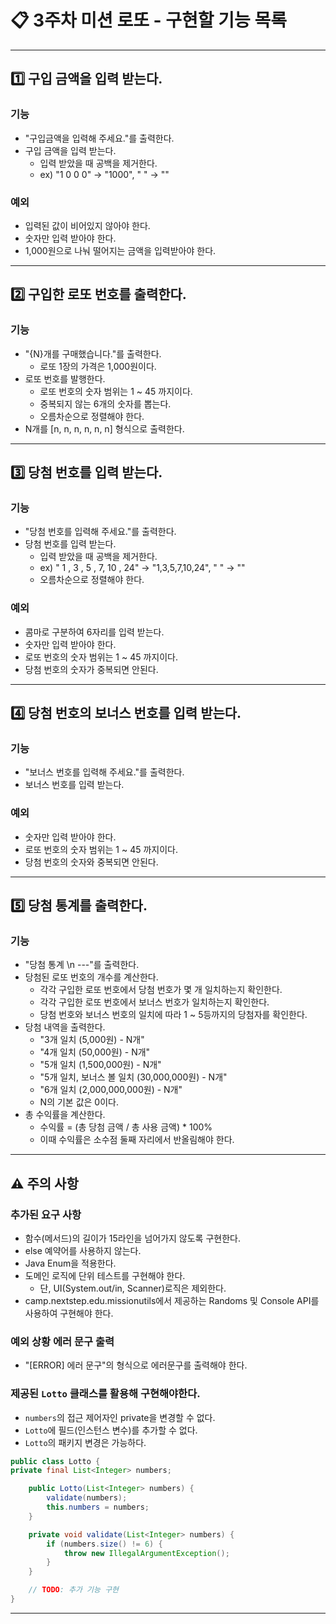 # 📋 3주차 미션 로또 - 구현할 기능 목록

---

## 1️⃣ 구입 금액을 입력 받는다.
### 기능
- "구입금액을 입력해 주세요."를 출력한다.
- 구입 금액을 입력 받는다.
  - 입력 받았을 때 공백을 제거한다.
  - ex) "1 0 0 0" -> "1000", " " -> ""

### 예외
- 입력된 값이 비어있지 않아야 한다.
- 숫자만 입력 받아야 한다.
- 1,000원으로 나눠 떨어지는 금액을 입력받아야 한다.

---

## 2️⃣ 구입한 로또 번호를 출력한다.
### 기능
- "{N}개를 구매했습니다."를 출력한다.
  - 로또 1장의 가격은 1,000원이다.
- 로또 번호를 발행한다.
  - 로또 번호의 숫자 범위는 1 ~ 45 까지이다.
  - 중복되지 않는 6개의 숫자를 뽑는다.
  - 오름차순으로 정렬해야 한다.
- N개를 [n, n, n, n, n, n] 형식으로 출력한다.

---

## 3️⃣ 당첨 번호를 입력 받는다.
### 기능
- "당첨 번호를 입력해 주세요."를 출력한다.
- 당첨 번호를 입력 받는다.
  - 입력 받았을 때 공백을 제거한다.
  - ex) " 1 , 3 , 5 , 7, 10 , 24" -> "1,3,5,7,10,24", " " -> ""
  - 오름차순으로 정렬해야 한다.

### 예외
- 콤마로 구분하여 6자리를 입력 받는다.
- 숫자만 입력 받아야 한다.
- 로또 번호의 숫자 범위는 1 ~ 45 까지이다.
- 당첨 번호의 숫자가 중복되면 안된다.

---

## 4️⃣ 당첨 번호의 보너스 번호를 입력 받는다.
### 기능
- "보너스 번호를 입력해 주세요."를 출력한다.
- 보너스 번호를 입력 받는다.

### 예외
- 숫자만 입력 받아야 한다.
- 로또 번호의 숫자 범위는 1 ~ 45 까지이다.
- 당첨 번호의 숫자와 중복되면 안된다.

---

## 5️⃣ 당첨 통계를 출력한다.
### 기능
- "당첨 통계 \n ---"를 출력한다.
- 당첨된 로또 번호의 개수를 계산한다.
  - 각각 구입한 로또 번호에서 당첨 번호가 몇 개 일치하는지 확인한다.
  - 각각 구입한 로또 번호에서 보너스 번호가 일치하는지 확인한다.
  - 당첨 번호와 보너스 번호의 일치에 따라 1 ~ 5등까지의 당첨자를 확인한다.
- 당첨 내역을 출력한다.
  - "3개 일치 (5,000원) - N개"
  - "4개 일치 (50,000원) - N개"
  - "5개 일치 (1,500,000원) - N개"
  - "5개 일치, 보너스 볼 일치 (30,000,000원) - N개"
  - "6개 일치 (2,000,000,000원) - N개"
  - N의 기본 값은 0이다.
- 총 수익률을 계산한다.
  - 수익률 = (총 당첨 금액 / 총 사용 금액) * 100% 
  - 이때 수익률은 소수점 둘째 자리에서 반올림해야 한다.

---

## ⚠️ 주의 사항
### 추가된 요구 사항
- 함수(메서드)의 길이가 15라인을 넘어가지 않도록 구현한다.
- else 예약어를 사용하지 않는다.
- Java Enum을 적용한다.
- 도메인 로직에 단위 테스트를 구현해야 한다.
  - 단, UI(System.out/in, Scanner)로직은 제외한다.
- camp.nextstep.edu.missionutils에서 제공하는 Randoms 및 Console API를 사용하여 구현해야 한다.

### 예외 상황 에러 문구 출력
- "[ERROR] 에러 문구"의 형식으로 에러문구를 출력해야 한다.

### 제공된 `Lotto` 클래스를 활용해 구현해야한다.
- `numbers`의 접근 제어자인 private을 변경할 수 없다.
- `Lotto`에 필드(인스턴스 변수)를 추가할 수 없다.
- `Lotto`의 패키지 변경은 가능하다.
```java
public class Lotto {
private final List<Integer> numbers;

    public Lotto(List<Integer> numbers) {
        validate(numbers);
        this.numbers = numbers;
    }

    private void validate(List<Integer> numbers) {
        if (numbers.size() != 6) {
            throw new IllegalArgumentException();
        }
    }

    // TODO: 추가 기능 구현
}
```

---
